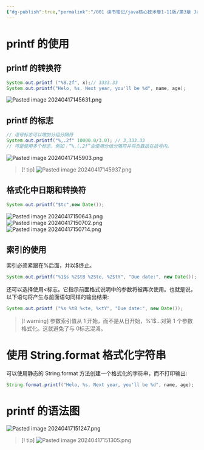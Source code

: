 ```yaml
---
{"dg-publish":true,"permalink":"/001 读书笔记/java核心技术卷1-11版/第3章 Java的基本程序设计结构/3.7 输入与输出/3.7.2 格式化输出/","dgPassFrontmatter":true,"created":"2024-04-17T14:46:33.435+08:00","updated":"2024-06-01T10:44:05.370+08:00"}
---
```


# printf 的使用
## printf 的转换符

```java
System.out.printf ("%8.2f", x);// 3333.33
System.out.printf("Helo, %s. Next year, you'll be %d", name, age);
```

![Pasted image 20240417145631.png](/img/user/$/$Sys999%20Attachment/Pasted%20image%2020240417145631.png)

## printf 的标志

```java
// 逗号标志可以增加分组分隔符
System.out.printf("%,.2f" 10000.0/3.0); // 3,333.33
// 可是使用多个标志，例如：“%,(.2f”会使用分组分隔符并将负数括在括号内。
```

![Pasted image 20240417145903.png](/img/user/$/$Sys999%20Attachment/Pasted%20image%2020240417145903.png)

>[! tip]
>![Pasted image 20240417145937.png](/img/user/$/$Sys999%20Attachment/Pasted%20image%2020240417145937.png)
## 格式化中日期和转换符

```java
System.out.printf("$tc",new Date());
```

![Pasted image 20240417150643.png](/img/user/$/$Sys999%20Attachment/Pasted%20image%2020240417150643.png)
![Pasted image 20240417150702.png](/img/user/$/$Sys999%20Attachment/Pasted%20image%2020240417150702.png)
![Pasted image 20240417150714.png](/img/user/$/$Sys999%20Attachment/Pasted%20image%2020240417150714.png)
## 索引的使用

索引必须紧跟在%后面，并以$终止。

```Java
System.out.printf("%1$s %2$tB %2Ste, %2$tY", "Due date:", new Date()); // Due date: February 9, 2015
```

还可以选择使用<标志。它指示前面格式说明中的参数将被再次使用。也就是说，以下语句将产生与前面语句同样的输出结果:

```java
System.out.printf ("%s %tB %<te, %<tY", "Due date:", new Date());
```

>[! warning] 参数索引值从 1 开始，而不是从日开始，%1$...对第 1 个参数格式化。这就避免了与 0标志混淆。
# 使用 String.format 格式化字符串

可以使用静态的 String.format 方法创建一个格式化的字符串，而不打印输出:

```java
String.format.printf("Helo, %s. Next year, you'll be %d", name, age);
```
# printf 的语法图

![Pasted image 20240417151247.png](/img/user/$/$Sys999%20Attachment/Pasted%20image%2020240417151247.png)

>[! tip] 
>![Pasted image 20240417151305.png](/img/user/$/$Sys999%20Attachment/Pasted%20image%2020240417151305.png)
